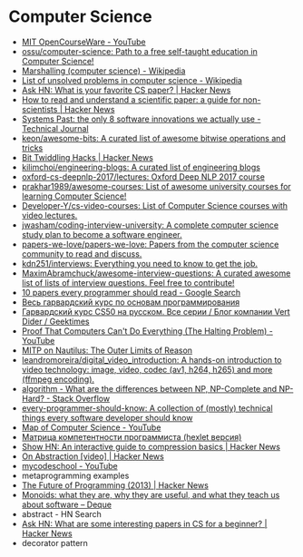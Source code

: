 # Computer Science
- [MIT OpenCourseWare - YouTube](https://www.youtube.com/user/MIT/videos?shelf_id=3&view=0&sort=p)
- [ossu/computer-science: Path to a free self-taught education in Computer Science!](https://github.com/ossu/computer-science)
- [Marshalling (computer science) - Wikipedia](https://en.m.wikipedia.org/wiki/Marshalling_(computer_science))
- [List of unsolved problems in computer science - Wikipedia](https://en.wikipedia.org/wiki/List_of_unsolved_problems_in_computer_science)
- [Ask HN: What is your favorite CS paper? | Hacker News](https://news.ycombinator.com/item?id=15089476)
- [How to read and understand a scientific paper: a guide for non-scientists | Hacker News](https://news.ycombinator.com/item?id=14644472)
- [Systems Past: the only 8 software innovations we actually use - Technical Journal](http://davidad.github.io/blog/2014/03/12/the-operating-system-is-out-of-date/)
- [keon/awesome-bits: A curated list of awesome bitwise operations and tricks](https://github.com/keon/awesome-bits)
- [Bit Twiddling Hacks | Hacker News](https://news.ycombinator.com/item?id=15734119)
- [kilimchoi/engineering-blogs: A curated list of engineering blogs](https://github.com/kilimchoi/engineering-blogs)
- [oxford-cs-deepnlp-2017/lectures: Oxford Deep NLP 2017 course](https://github.com/oxford-cs-deepnlp-2017/lectures)
- [prakhar1989/awesome-courses: List of awesome university courses for learning Computer Science!](https://github.com/prakhar1989/awesome-courses)
- [Developer-Y/cs-video-courses: List of Computer Science courses with video lectures.](https://github.com/Developer-Y/cs-video-courses)
- [jwasham/coding-interview-university: A complete computer science study plan to become a software engineer.](https://github.com/jwasham/coding-interview-university)
- [papers-we-love/papers-we-love: Papers from the computer science community to read and discuss.](https://github.com/papers-we-love/papers-we-love)
- [kdn251/interviews: Everything you need to know to get the job.](https://github.com/kdn251/interviews)
- [MaximAbramchuck/awesome-interview-questions: A curated awesome list of lists of interview questions. Feel free to contribute!](https://github.com/MaximAbramchuck/awesome-interview-questions)
- [10 papers every programmer should read - Google Search](https://www.google.ru/search?q=10+papers+every+programmer+should+read&ie=UTF-8&)
- [Весь гарвардский курс по основам программирования](https://tjournal.ru/43510-ves-garvardskii-kurs-po-osnovam-programmirovaniya)
- [Гарвардский курс CS50 на русском. Все серии / Блог компании Vert Dider / Geektimes](https://geektimes.ru/company/vertdider/blog/289043/)
- [Proof That Computers Can't Do Everything (The Halting Problem) - YouTube](https://www.youtube.com/watch?v=92WHN-pAFCs)
- [MITP on Nautilus: The Outer Limits of Reason](http://mitp.nautil.us/feature/148/the-outer-limits-of-reason)
- [leandromoreira/digital_video_introduction: A hands-on introduction to video technology: image, video, codec (av1, h264, h265) and more (ffmpeg encoding).](https://github.com/leandromoreira/digital_video_introduction)
- [algorithm - What are the differences between NP, NP-Complete and NP-Hard? - Stack Overflow](https://stackoverflow.com/questions/1857244/what-are-the-differences-between-np-np-complete-and-np-hard/1857342#1857342)
- [every-programmer-should-know: A collection of (mostly) technical things every software developer should know](https://github.com/mr-mig/every-programmer-should-know)
- [Map of Computer Science - YouTube](https://www.youtube.com/watch?v=SzJ46YA_RaA)
- [Матрица компетентности программиста (hexlet версия)](https://docs.google.com/spreadsheets/d/e/2PACX-1vSr58Xg4DVX2WdmAkv3hE2ITJ3fPeNUmRFe0Ekro53U-ACFrhcUkV8PlUm4ddcn53Uh-5UIezZtZZgc/pubhtml#)
- [Show HN: An interactive guide to compression basics | Hacker News](https://news.ycombinator.com/item?id=14957201)
- [On Abstraction [video] | Hacker News](https://news.ycombinator.com/item?id=15191129)
- [mycodeschool - YouTube](https://www.youtube.com/user/mycodeschool/videos)
- metaprogramming examples
- [The Future of Programming (2013) | Hacker News](https://news.ycombinator.com/item?id=15539766)
- [Monoids: what they are, why they are useful, and what they teach us about software – Deque](https://deque.blog/2017/09/13/monoids-what-they-are-why-they-are-useful-and-what-they-teach-us-about-software/)
- abstract - HN Search
- [Ask HN: What are some interesting papers in CS for a beginner? | Hacker News](https://news.ycombinator.com/item?id=15695326)
- decorator pattern
